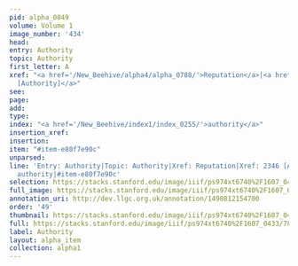 ```yaml
---
pid: alpha_0049
volume: Volume 1
image_number: '434'
head: 
entry: Authority
topic: Authority
first_letter: A
xref: "<a href='/New_Beehive/alpha4/alpha_0788/'>Reputation</a>|<a href='/New_Beehive/toc_vol2/toc2_408/'>2346
  [Authority]</a>"
see: 
page: 
add: 
type: 
index: "<a href='/New_Beehive/index1/index_0255/'>authority</a>"
insertion_xref: 
insertion: 
item: "#item-e80f7e90c"
unparsed: 
line: 'Entry: Authority|Topic: Authority|Xref: Reputation|Xref: 2346 [Authority]|Index:
  authority|#item-e80f7e90c'
selection: https://stacks.stanford.edu/image/iiif/ps974xt6740%2F1607_0433/780,3105,3056,667/full/0/default.jpg
full_image: https://stacks.stanford.edu/image/iiif/ps974xt6740%2F1607_0433/full/full/0/default.jpg
annotation_uri: http://dev.llgc.org.uk/annotation/1490812154700
order: '49'
thumbnail: https://stacks.stanford.edu/image/iiif/ps974xt6740%2F1607_0433/780,3105,600,180/250,/0/default.jpg
full: https://stacks.stanford.edu/image/iiif/ps974xt6740%2F1607_0433/780,3105,3056,667/full/0/default.jpg
label: Authority
layout: alpha_item
collection: alpha1
---
```

